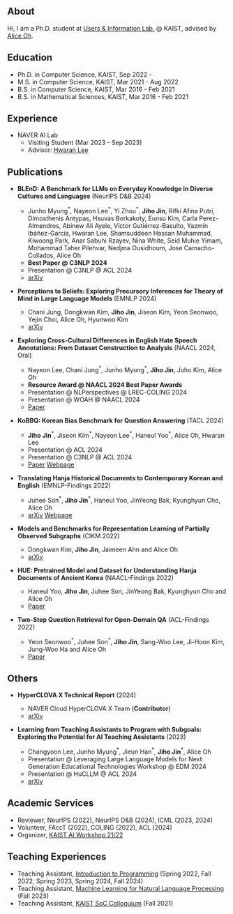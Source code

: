 ## About
Hi, I am a Ph.D. student at [Users & Information Lab.](https://uilab.kr) @ KAIST, advised by [Alice Oh](https://aliceoh9.github.io/).


## Education
- Ph.D. in Computer Science, KAIST, Sep 2022 -
- M.S. in Computer Science, KAIST, Mar 2021 - Aug 2022
- B.S. in Computer Science, KAIST, Mar 2016 - Feb 2021
- B.S. in Mathematical Sciences, KAIST, Mar 2016 - Feb 2021


## Experience
- NAVER AI Lab
  - Visiting Student (Mar 2023 - Sep 2023)
  - Advisor: [Hwaran Lee](https://hwaranlee.github.io/)

## Publications
- **BLEnD: A Benchmark for LLMs on Everyday Knowledge in Diverse Cultures and Languages** (NeurIPS D&B 2024)
  - Junho Myung<sup>\*</sup>, Nayeon Lee<sup>\*</sup>, Yi Zhou<sup>\*</sup>, **Jiho Jin**, Rifki Afina Putri, Dimosthenis Antypas, Hsuvas Borkakoty, Eunsu Kim, Carla Perez-Almendros, Abinew Ali Ayele, Víctor Gutiérrez-Basulto, Yazmín Ibáñez-García, Hwaran Lee, Shamsuddeen Hassan Muhammad, Kiwoong Park, Anar Sabuhi Rzayev, Nina White, Seid Muhie Yimam, Mohammad Taher Pilehvar, Nedjma Ousidhoum, Jose Camacho-Collados, Alice Oh
  - **Best Paper @ C3NLP 2024**
  - Presentation @ C3NLP @ ACL 2024
  - [arXiv](https://arxiv.org/abs/2406.09948)

- **Perceptions to Beliefs: Exploring Precursory Inferences for Theory of Mind in Large Language Models** (EMNLP 2024)
  - Chani Jung, Dongkwan Kim, **Jiho Jin**, Jiseon Kim, Yeon Seonwoo, Yejin Choi, Alice Oh, Hyunwoo Kim
  - [arXiv](https://arxiv.org/abs/2407.06004)

- **Exploring Cross-Cultural Differences in English Hate Speech Annotations: From Dataset Construction to Analysis** (NAACL 2024, Oral)
  - Nayeon Lee, Chani Jung<sup>\*</sup>, Junho Myung<sup>\*</sup>, **Jiho Jin**, Juho Kim, Alice Oh
  - **Resource Award @ NAACL 2024 Best Paper Awards**
  - Presentation @ NLPerspectives @ LREC-COLING 2024
  - Presentation @ WOAH @ NAACL 2024
  - [Paper](https://aclanthology.org/2024.naacl-long.236/)

- **KoBBQ: Korean Bias Benchmark for Question Answering** (TACL 2024)
  - **Jiho Jin**<sup>\*</sup>, Jiseon Kim<sup>\*</sup>, Nayeon Lee<sup>\*</sup>, Haneul Yoo<sup>\*</sup>, Alice Oh, Hwaran Lee
  - Presentation @ ACL 2024
  - Presentation @ C3NLP @ ACL 2024
  - [Paper](https://aclanthology.org/2024.tacl-1.28/) [Webpage](https://jinjh0123.github.io/KoBBQ/)

- **Translating Hanja Historical Documents to Contemporary Korean and English** (EMNLP-Findings 2022)
  - Juhee Son<sup>\*</sup>, **Jiho Jin**<sup>\*</sup>, Haneul Yoo, JinYeong Bak, Kyunghyun Cho, Alice Oh
  - [arXiv](https://arxiv.org/abs/2205.10019) [Webpage](https://juheeuu.github.io/h2ke-demo/)

- **Models and Benchmarks for Representation Learning of Partially Observed Subgraphs** (CIKM 2022)
  - Dongkwan Kim, **Jiho Jin**, Jaimeen Ahn and Alice Oh
  - [arXiv](https://arxiv.org/abs/2209.00508)

- **HUE: Pretrained Model and Dataset for Understanding Hanja Documents of Ancient Korea** (NAACL-Findings 2022)
  - Haneul Yoo, **Jiho Jin**, Juhee Son, JinYeong Bak, Kyunghyun Cho and Alice Oh
  - [Paper](https://aclanthology.org/2022.findings-naacl.140/)

- **Two-Step Question Retrieval for Open-Domain QA** (ACL-Findings 2022)
  - Yeon Seonwoo<sup>\*</sup>, Juhee Son<sup>\*</sup>, **Jiho Jin**, Sang-Woo Lee, Ji-Hoon Kim, Jung-Woo Ha and Alice Oh
  - [Paper](https://aclanthology.org/2022.findings-acl.117/)


## Others
- **HyperCLOVA X Technical Report** (2024)
  - NAVER Cloud HyperCLOVA X Team (**Contributor**)
  - [arXiv](https://arxiv.org/abs/2404.01954)

- **Learning from Teaching Assistants to Program with Subgoals: Exploring the Potential for AI Teaching Assistants** (2023)
  - Changyoon Lee, Junho Myung<sup>\*</sup>, Jieun Han<sup>\*</sup>, **Jiho Jin**<sup>\*</sup>, Alice Oh
  - Presentation @ Leveraging Large Language Models for Next Generation Educational Technologies Workshop @ EDM 2024
  - Presentation @ HuCLLM @ ACL 2024
  - [arXiv](https://arxiv.org/abs/2309.10419)


## Academic Services
- Reviewer, NeurIPS (2022), NeurIPS D&B (2024), ICML (2023, 2024)
- Volunteer, FAccT (2022), COLING (2022), ACL (2024)
- Organizer, [KAIST AI Workshop 21/22](https://mars-ai.github.io/kaist-ai-workshop-2122)


## Teaching Experiences
- Teaching Assistant, [Introduction to Programming](https://cs101.kaist.ac.kr/) (Spring 2022, Fall 2022, Spring 2023, Spring 2024, Fall 2024)
- Teaching Assistant, [Machine Learning for Natural Language Processing](https://github.com/uilab-kaist/cs475-mlnlp-fall-2023) (Fall 2023)
- Teaching Assistant, [KAIST SoC Colloquium](https://cs.kaist.ac.kr/colloquium/) (Fall 2021)
